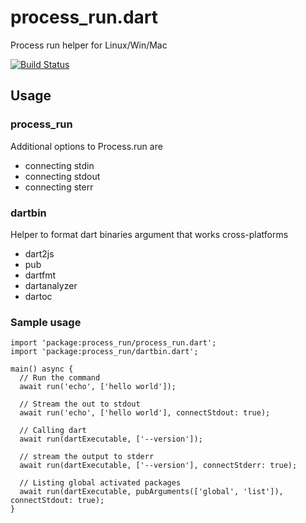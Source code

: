 # process_run.dart

Process run helper for Linux/Win/Mac

[![Build Status](https://travis-ci.org/tekartik/process_run.dart.svg?branch=master)](https://travis-ci.org/tekartik/process_run.dart)

## Usage

### process_run

Additional options to Process.run are
* connecting stdin
* connecting stdout
* connecting sterr

### dartbin

Helper to format dart binaries argument that works cross-platforms
* dart2js
* pub
* dartfmt
* dartanalyzer
* dartoc

### Sample usage

````
import 'package:process_run/process_run.dart';
import 'package:process_run/dartbin.dart';

main() async {
  // Run the command
  await run('echo', ['hello world']);

  // Stream the out to stdout
  await run('echo', ['hello world'], connectStdout: true);

  // Calling dart
  await run(dartExecutable, ['--version']);

  // stream the output to stderr
  await run(dartExecutable, ['--version'], connectStderr: true);

  // Listing global activated packages
  await run(dartExecutable, pubArguments(['global', 'list']), connectStdout: true);
}
````